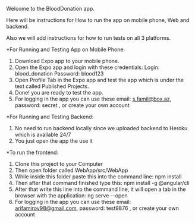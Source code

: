 Welcome to the BloodDonation app.

Here will be instructions for How to run the app on mobile phone, Web and backend.

Also we will add instructions for how to run tests on all 3 platforms.

*For Running and Testing App on Mobile Phone:

1) Download Expo app to your mobile phone.
2) Open the Expo app and login with these credentials:
   Login: blood_donation
   Password: blood123
3) Open Profile Tab in the Expo app and test the app which is under the text called Published Projects.
4) Done! you are ready to test the app.
5) For logging in the app you can use these email: s.famil@box.az, password: secret , or create your own account
  
*For Running and Testing Backend:

1) No need to run backend locally since we uploaded backend to Heroku which is available 24/7
2) You just open the app the use it

*To run the frontend: 
1) Clone this project to your Computer
2) Then open folder called WebApp/src/WebApp
3) While inside this folder paste this into the command line: npm install
4) Then after that command finished type this: npm install -g @angular/cli
5) After that write this line into the command line, it will open a tab in the browser with the application: ng serve --open
6) For logging in the app you can use these email: arifamirov98@gmail.com, password: test9876 , or create your own account






